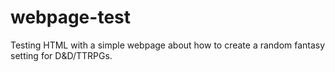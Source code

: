 # webpage-test

Testing HTML with a simple webpage
about how to create a random 
fantasy setting for D&D/TTRPGs. 